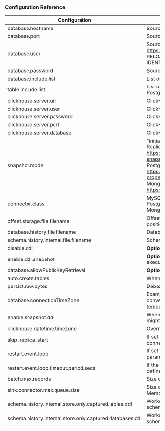 
### Configuration Reference
 Configuration                          | Description                                                                                                                                                                                                                                                                                                                                                                                                                                                                                                                          |
|----------------------------------------|--------------------------------------------------------------------------------------------------------------------------------------------------------------------------------------------------------------------------------------------------------------------------------------------------------------------------------------------------------------------------------------------------------------------------------------------------------------------------------------------------------------------------------------|
| database.hostname                      | Source Database HostName                                                                                                                                                                                                                                                                                                                                                                                                                                                                                                             |
| database.port                          | Source Database Port number                                                                                                                                                                                                                                                                                                                                                                                                                                                                                                          |
| database.user                          | Source Database Username(user needs to have replication permission, Refer https://debezium.io/documentation/reference/stable/connectors/mysql.html)                                                                                                          GRANT SELECT, RELOAD, SHOW DATABASES, REPLICATION SLAVE, REPLICATION CLIENT ON *.* TO 'user' IDENTIFIED BY 'password';                                                                                                                                                  |
| database.password                      | Source Database Password                                                                                                                                                                                                                                                                                                                                                                                                                                                                                                             |
| database.include.list                  | List of databases to be included in replication.                                                                                                                                                                                                                                                                                                                                                                                                                                                                                     |
| table.include.list                     | List of tables to be included in replication. MySQL(db_name.table_name), PostgreSQL(schema_name.table_name)                                                                                                                                                                                                                                                                                                                                                                                                                          |
| clickhouse.server.url                  | ClickHouse URL, For TLS(use `https` and set port to `8443`)                                                                                                                                                                                                                                                                                                                                                                                                                                                                          |
| clickhouse.server.user                 | ClickHouse username                                                                                                                                                                                                                                                                                                                                                                                                                                                                                                                  |
| clickhouse.server.password             | ClickHouse password                                                                                                                                                                                                                                                                                                                                                                                                                                                                                                                  |
| clickhouse.server.port                 | ClickHouse port, For TLS(use the correct port `8443` or `443`                                                                                                                                                                                                                                                                                                                                                                                                                                                                        |
| clickhouse.server.database             | ClickHouse destination database                                                                                                                                                                                                                                                                                                                                                                                                                                                                                                      |
| snapshot.mode                          | "initial" -> Data that already exists in source database will be replicated. "schema_only" -> Replicate data that is added/modified after the connector is started.\<br/> MySQL: https://debezium.io/documentation/reference/stable/connectors/mysql.html#mysql-property-snapshot-mode \ <br/>PostgreSQL: https://debezium.io/documentation/reference/stable/connectors/postgresql.html#postgresql-property-snapshot-mode  <br/> MongoDB: initial, never. https://debezium.io/documentation/reference/stable/connectors/mongodb.html |
| connector.class                        | MySQL -> "io.debezium.connector.mysql.MySqlConnector" <br/> PostgreSQL -> <br/> Mongo ->   <br/>                                                                                                                                                                                                                                                                                                                                                                                                                                     |
| offset.storage.file.filename           | Offset storage file(This stores the offsets of the source database) MySQL: mysql binlog file and position, gtid set. Make sure this file is durable and its not persisted in temp directories.                                                                                                                                                                                                                                                                                                                                       |
| database.history.file.filename         | Database History: Make sure this file is durable and its not persisted in temp directories.                                                                                                                                                                                                                                                                                                                                                                                                                                          |
| schema.history.internal.file.filename  | Schema History: Make sure this file is durable and its not persisted in temp directories.                                                                                                                                                                                                                                                                                                                                                                                                                                            |
| disable.ddl                            | **Optional**, Default: false, if DDL execution needs to be disabled                                                                                                                                                                                                                                                                                                                                                                                                                                                                  |
| enable.ddl.snapshot                    | **Optional**, Default: false, If set to true, the DDL that is passed as part of snapshot process will be executed. Default behavior is DROP/TRUNCATE as part of snapshot is disabled.                                                                                                                                                                                                                                                                                                                                                |
| database.allowPublicKeyRetrieval       | **Optional**, MySQL specific: true/false                                                                                                                                                                                                                                                                                                                                                                                                                                                                                             |
| auto.create.tables                     | When True, connector will create tables(transformed DDL from source)                                                                                                                                                                                                                                                                                                                                                                                                                                                                 |
| persist.raw.bytes                      | Debezium.BYTES data(usually UUID) is persisted as raw bytes(CH String) if set to true.                                                                                                                                                                                                                                                                                                                                                                                                                                               |
| database.connectionTimeZone            | Example: "US/Samoa,  Specify MySQL timezone for DATETIME conversions.https://debezium.io/documentation/reference/stable/connectors/mysql.html#mysql-temporal-types                                                                                                                                                                                                                                                                                                                                                                   |
| enable.snapshot.ddl                    | When true, pre-existing DDL statements from source(MySQL) will be executed. Warning: This might run DROP TABLE commands.                                                                                                                                                                                                                                                                                                                                                                                                             |
| clickhouse.datetime.timezone           | Override timezone for DateTime columns in ClickHouse server.                                                                                                                                                                                                                                                                                                                                                                                                                                                                         |
| skip_replica_start                     | If set to true, replication is not started, the user is expected to start replication with the sink-connector-client program.                                                                                                                                                                                                                                                                                                                                                                                                        |
| restart.event.loop                     | If set to true, replication will be re-started based on the restart.event.loop.timeout.period parameter(which is defined in seconds)                                                                                                                                                                                                                                                                                                                                                                                                 |
| restart.event.loop.timeout.period.secs | If the last change record(CDC) received from source database exceeds this threshold period defined in seconds, then replication is restarted.                                                                                                                                                                                                                                                                                                                                                                                        |
| batch.max.records                      | Size of the batch that is persisted to ClickHouse.(Default 100000)                                                                                                                                                                                                                                                                                                                                                                                                                                                                   |
| sink.connector.max.queue.size          | Size of the Queue(in Memory) that holds the CDC records(Use a lower number for Out of Memory exceptions)                                                                                                                                                                                                                                                                                                                                                                                                                             |
| schema.history.internal.store.only.captured.tables.ddl      | Works with table.include.list/table.exclude.list , set this to true to avoid debezium capturing schemas of all tables.                                                                                                                                                                                                                                                                                                                                                                                                               |
| schema.history.internal.store.only.captured.databases.ddl     | Works with table.include.list/table.exclude.list , set this to true to avoid debezium capturing schemas of all databases.                                                                                                                                                                                                                                                                                                                                                                                                            |
